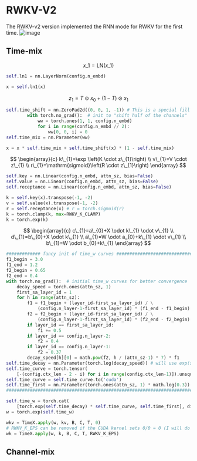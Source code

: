 # RWKV-V2
The RWKV-v2 version implemented the RNN mode for RWKV for the first time.
![image](https://rwkv.cn/_next/image?url=%2F_next%2Fstatic%2Fmedia%2FRWKV-v2-RNN-Architecture.36e56c99.jpg&w=1200&q=75)
## Time-mix
$$x\_{1}=\mathrm{LN}\left(x\_{1}\right)$$
```python
self.ln1 = nn.LayerNorm(config.n_embd)

x = self.ln1(x)
```
$$z_{1}=T \odot x_{0}+(1-T) \odot x_{1}$$
```python
self.time_shift = nn.ZeroPad2d((0, 0, 1, -1)) # This is a special fill operation used to shift the input sequence forward by one step in the time dimension (T).
        with torch.no_grad():  # init to "shift half of the channels"
            ww = torch.ones(1, 1, config.n_embd)
            for i in range(config.n_embd // 2):
                ww[0, 0, i] = 0
self.time_mix = nn.Parameter(ww)

x = x * self.time_mix + self.time_shift(x) * (1 - self.time_mix)
```
$$
\begin{array}{c}
k\_{1}=\exp \left(K \cdot z\_{1}\right) \\
v\_{1}=V \cdot z\_{1} \\
r\_{1}=\mathrm{sigmoid}\left(R \cdot z\_{1}\right)
\end{array}
$$
```python
self.key = nn.Linear(config.n_embd, attn_sz, bias=False)
self.value = nn.Linear(config.n_embd, attn_sz, bias=False)
self.receptance = nn.Linear(config.n_embd, attn_sz, bias=False)

k = self.key(x).transpose(-1, -2)
v = self.value(x).transpose(-1, -2)
r = self.receptance(x) # r = torch.sigmoid(r)
k = torch.clamp(k, max=RWKV_K_CLAMP)
k = torch.exp(k)
```
$$
\begin{array}{c}
c\_{1}=a\_{0}+X \odot k\_{1} \odot v\_{1} \\
d\_{1}=b\_{0}+X \odot k\_{1} \\
a\_{1}=W \odot a_{0}+k\_{1} \odot v\_{1} \\
b\_{1}=W \odot b_{0}+k\_{1}
\end{array}
$$
```python
############# fancy init of time_w curves ###################################
f1_begin = 3.0
f1_end = 1.2
f2_begin = 0.65
f2_end = 0.4
with torch.no_grad():  # initial time_w curves for better convergence
    decay_speed = torch.ones(attn_sz, 1)
    first_sa_layer_id = 1
    for h in range(attn_sz):
        f1 = f1_begin + (layer_id-first_sa_layer_id) / \
            (config.n_layer-1-first_sa_layer_id) * (f1_end - f1_begin)
        f2 = f2_begin + (layer_id-first_sa_layer_id) / \
            (config.n_layer-1-first_sa_layer_id) * (f2_end - f2_begin)
        if layer_id == first_sa_layer_id:
            f1 += 0.5
        if layer_id == config.n_layer-2:
            f2 = 0.4
        if layer_id == config.n_layer-1:
            f2 = 0.37
        decay_speed[h][0] = math.pow(f2, h / (attn_sz-1) * 7) * f1
self.time_decay = nn.Parameter(torch.log(decay_speed)) # will use exp(self.time_decay) to ensure time_decay > 0
self.time_curve = torch.tensor(
    [-(config.ctx_len - 2 - i) for i in range(config.ctx_len-1)]).unsqueeze(0)
self.time_curve = self.time_curve.to('cuda')
self.time_first = nn.Parameter(torch.ones(attn_sz, 1) * math.log(0.3))
#############################################################################

self.time_w = torch.cat(
    [torch.exp(self.time_decay) * self.time_curve, self.time_first], dim=-1)
w = torch.exp(self.time_w)

wkv = TimeX.apply(w, kv, B, C, T, 0)
# RWKV_K_EPS can be removed if the CUDA kernel sets 0/0 = 0 (I will do this later)
wk = TimeX.apply(w, k, B, C, T, RWKV_K_EPS)
```


## Channel-mix
